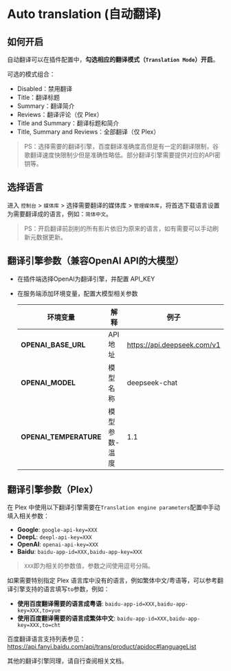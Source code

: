 # Auto translation (自动翻译)

## 如何开启

自动翻译可以在插件配置中，**勾选相应的翻译模式（`Translation Mode`）开启**。

可选的模式组合：

- Disabled：禁用翻译
- Title：翻译标题
- Summary：翻译简介
- Reviews：翻译评论（仅 Plex）
- Title and Summary：翻译标题和简介
- Title, Summary and Reviews：全部翻译（仅 Plex）

> PS：选择需要的翻译引擎，百度翻译准确度高但是有一定的翻译限制，谷歌翻译速度快限制少但是准确性略低。部分翻译引擎需要提供对应的API密钥等。

## 选择语言

进入 `控制台` > `媒体库` > 选择需要翻译的媒体库 > `管理媒体库`，将首选下载语言设置为需要翻译成的语言，例如：`简体中文`。

> PS：开启翻译前刮削的所有影片依旧为原来的语言，如有需要可以手动刷新元数据更新。

## 翻译引擎参数（兼容OpenAI API的大模型）

- 在插件端选择OpenAI为翻译引擎，并配置 API_KEY

- 在服务端添加环境变量，配置大模型相关参数

    | 环境变量 | 解释 | 例子 |
    |----------|----------|----------|
    | **OPENAI_BASE_URL** | API地址 | https://api.deepseek.com/v1 |
    | **OPENAI_MODEL** | 模型名称 | deepseek-chat |
    | **OPENAI_TEMPERATURE** | 模型参数-温度 | 1.1 |


## 翻译引擎参数（Plex）

在 Plex 中使用以下翻译引擎需要在`Translation engine parameters`配置中手动填入相关参数：

- **Google**: `google-api-key=XXX`
- **DeepL**: `deepl-api-key=XXX`
- **OpenAI**: `openai-api-key=XXX`
- **Baidu**: `baidu-app-id=XXX,baidu-app-key=XXX`

> `XXX`即为相关的参数值，参数之间使用逗号分隔。

如果需要特别指定 Plex 语言库中没有的语言，例如繁体中文/粤语等，可以参考翻译引擎支持的语言填写`to`参数，例如：

- **使用百度翻译需要的语言成粤语**: `baidu-app-id=XXX,baidu-app-key=XXX,to=yue`
- **使用百度翻译需要的语言成繁体中文**: `baidu-app-id=XXX,baidu-app-key=XXX,to=cht`

百度翻译语言支持列表参见：<https://api.fanyi.baidu.com/api/trans/product/apidoc#languageList>

其他的翻译引擎同理，请自行查阅相关文档。
